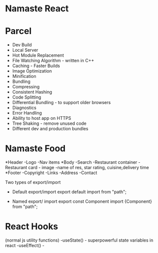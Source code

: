 # Namaste React

# Parcel

- Dev Build
- Local Server
- Hot Module Replacement
- File Watching Algorithm - written in C++
- Caching - Faster Builds
- Image Optimization
- Minification
- Bundling
- Compressing
- Consistent Hashing
- Code Splitting
- Differential Bundling - to support older browsers
- Diagnostics
- Error Handling
- Ability to host app on HTTPS
- Tree Shaking - remove unused code
- Different dev and production bundles

# Namaste Food

*Header
-Logo
-Nav items
*Body
-Search
-Restaurant container - Restaurant card - image
-name of res, star rating, cuisine,delivery time
\*Footer
-Copyright
-Links
-Address
-Contact

Two types of export/import

- Default export/import
  export default <component>
  import <component> from "path";

- Named export/ import
  export const Component
  import {Component} from "path";

# React Hooks

(normal js utility functions)
-useState() - superpowerful state variables in react
-useEffect() -
